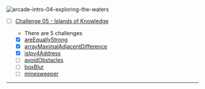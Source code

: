 ![arcade-intro-04-exploring-the-waters](arcade-intro-04-exploring-the-waters.png?raw=true "arcade-intro-04-exploring-the-waters")


- [ ] [Challenge 05 - Islands of Knowledge]()

    - There are 5 challenges
    - [x] [areEquallyStrong]()
    - [x] [arrayMaximalAdjacentDifference]()
    - [x] [isIpv4Address]()
    - [ ] [avoidObstacles]()
    - [ ] [boxBlur]()
    - [ ] [minesweeper]()

-------------

